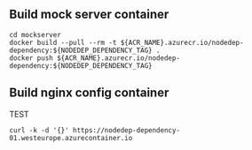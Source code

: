 

## Build mock server container

```
cd mockserver
docker build --pull --rm -t ${ACR_NAME}.azurecr.io/nodedep-dependency:${NODEDEP_DEPENDENCY_TAG} .
docker push ${ACR_NAME}.azurecr.io/nodedep-dependency:${NODEDEP_DEPENDENCY_TAG}
```

## Build nginx config container

TEST
```
curl -k -d '{}' https://nodedep-dependency-01.westeurope.azurecontainer.io
```

